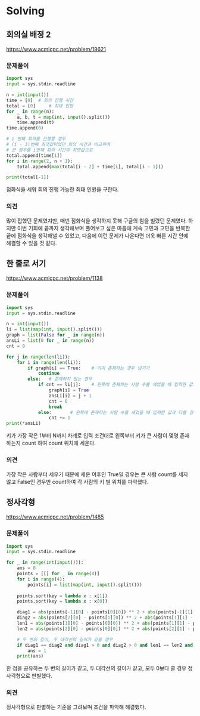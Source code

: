# Solving

## 회의실 배정 2
https://www.acmicpc.net/problem/19621
### 문제풀이
```python
import sys
input = sys.stdin.readline

n = int(input())
time = [0]  # 회의 진행 시간
total = [0]     # 최대 인원
for _ in range(n):
    a, b, t = map(int, input().split())
    time.append(t)
time.append(0)

# i 번째 회의를 진행할 경우 
# (i - 1)번째 최댓값이었던 회의 시간과 비교하여 
# 큰 경우를 i번째 회의 시간의 최댓값으로 
total.append(time[1])
for i in range(2, n + 1):   
    total.append(max(total[i - 2] + time[i], total[i - 1]))

print(total[-1])
```
점화식을 세워 회의 진행 가능한 최대 인원을 구한다.
### 의견
많이 접했던 문제였지만, 매번 점화식을 생각하지 못해 구글의 힘을 빌렸던 문제였다. 하지만 이번 기회에 끝까지 생각해보며 풀어보고 싶은 마음에 계속 고민과 고민을 반복한 끝에 점화식을 생각해낼 수 있었고, 다음에 이런 문제가 나온다면 더욱 빠른 시간 안에 해결할 수 있을 것 같다.


## 한 줄로 서기
https://www.acmicpc.net/problem/1138
### 문제풀이
```python
import sys
input = sys.stdin.readline

n = int(input())
li = list(map(int, input().split()))
graph = list(False for _ in range(n))
ansLi = list(0 for _ in range(n))
cnt = 0

for j in range(len(li)):
    for i in range(len(li)):
        if graph[i] == True:    # 이미 존재하는 경우 넘기기
            continue
        else:   # 존재하지 않는 경우
            if cnt == li[j]:    # 왼쪽에 존재하는 사람 수를 세었을 때 입력한 값과 같은 경우
                graph[i] = True
                ansLi[i] = j + 1
                cnt = 0
                break
            else:       # 왼쪽에 존재하는 사람 수를 세었을 때 입력한 값과 다를 경우
                cnt += 1
print(*ansLi)
```
키가 가장 작은 1부터 N까지 차례로 입력 조건대로 왼쪽부터 키가 큰 사람이 몇명 존재하는지 count 하여 count 위치에 세운다. 
### 의견
가장 작은 사람부터 세우기 때문에 세운 이후인 True일 경우는 큰 사람 count를 세지 않고 False인 경우만 count하여 각 사람의 키 별 위치를 파악했다.


## 정사각형
https://www.acmicpc.net/problem/1485
### 문제풀이
```python
import sys
input = sys.stdin.readline

for _ in range(int(input())):
    ans = 0
    points = [[] for _ in range(4)]
    for i in range(4):
        points[i] = list(map(int, input().split()))
        
    points.sort(key = lambda x : x[1])
    points.sort(key = lambda x : x[0])

    diag1 = abs(points[-1][0] - points[0][0]) ** 2 + abs(points[-1][1] - points[0][1]) ** 2
    diag2 = abs(points[2][0] - points[1][0]) ** 2 + abs(points[1][1] - points[2][1]) ** 2
    len1 = abs(points[1][0] - points[0][0]) ** 2 + abs(points[1][1] - points[0][1]) ** 2
    len2 = abs(points[2][0] - points[0][0]) ** 2 + abs(points[2][1] - points[0][1]) ** 2

    # 두 변의 길이, 두 대각선의 길이가 같을 경우
    if diag1 == diag2 and diag1 > 0 and diag2 > 0 and len1 == len2 and len1 > 0 and len2 > 0:
        ans = 1
    print(ans)
```
한 점을 공유하는 두 변의 길이가 같고, 두 대각선의 길이가 같고, 모두 0보다 클 경우 정사각형으로 판별했다.
### 의견
정사각형으로 판별하는 기준을 그려보며 조건을 파악해 해결했다.